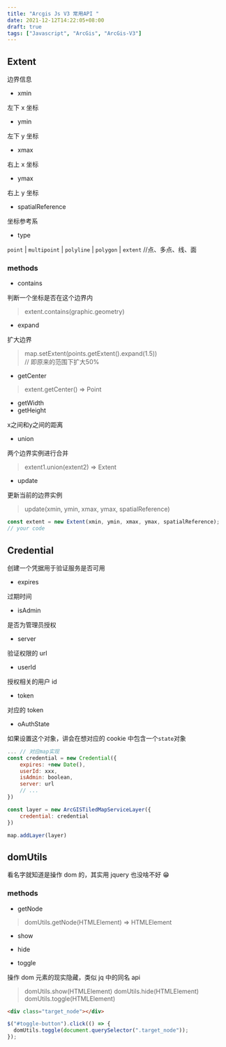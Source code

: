 ```yaml
---
title: "Arcgis Js V3 常用API "
date: 2021-12-12T14:22:05+08:00
draft: true
tags: ["Javascript", "ArcGis", "ArcGis-V3"]
---
```


## Extent

边界信息

- xmin

左下 x 坐标

- ymin

左下 y 坐标

- xmax

右上 x 坐标

- ymax

右上 y 坐标

- spatialReference

坐标参考系

- type

`point` | `multipoint` | `polyline` | `polygon` | `extent` //点、多点、线、面

### methods

- contains

判断一个坐标是否在这个边界内

> extent.contains(graphic.geometry)

- expand

扩大边界 

> map.setExtent(points.getExtent().expand(1.5)) \
> // 即原来的范围下扩大50%

- getCenter

> extent.getCenter() => Point 

- getWidth
- getHeight

x之间和y之间的距离

- union

两个边界实例进行合并

> extent1.union(extent2) => Extent

- update

更新当前的边界实例

> update(xmin, ymin, xmax, ymax, spatialReference)

```js
const extent = new Extent(xmin, ymin, xmax, ymax, spatialReference);
// your code
```

## Credential

创建一个凭据用于验证服务是否可用

- expires

过期时间

- isAdmin

是否为管理员授权

- server

验证权限的 url

- userId

授权相关的用户 id

- token

对应的 token

- oAuthState

如果设置这个对象，讲会在想对应的 cookie 中包含一个`state`对象

```js
... // 对应map实现
const credential = new Credential({
    expires: +new Date(),
    userId: xxx,
    isAdmin: boolean,
    server: url
    // ...
})

const layer = new ArcGISTiledMapServiceLayer({
    credential: credential
})

map.addLayer(layer)
```

## domUtils

看名字就知道是操作 dom 的，其实用 jquery 也没啥不好 😁

### methods

- getNode

> domUtils.getNode(HTMLElement) => HTMLElement

- show

- hide

- toggle

操作 dom 元素的现实隐藏，类似 jq 中的同名 api

> domUtils.show(HTMLElement)
> domUtils.hide(HTMLElement)
> domUtils.toggle(HTMLElement)

```html
<div class="target_node"></div>
```

```js
$("#toggle-button").click(() => {
  domUtils.toggle(document.querySelector(".target_node"));
});
```
